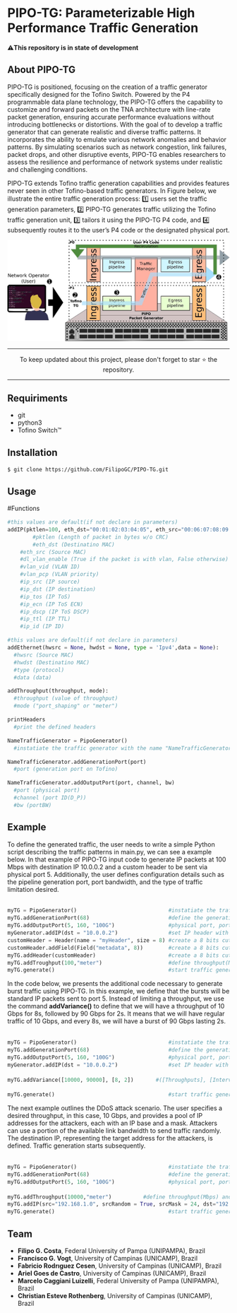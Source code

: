 # PIPO-TG: Parameterizable High Performance Traffic Generation
⚠️**This repository is in state of development**

## About PIPO-TG
PIPO-TG is positioned, focusing on the creation of a traffic generator specifically designed for the Tofino Switch. Powered by the P4 programmable data plane technology, the PIPO-TG offers the capability to customize and forward packets on the TNA architecture with line-rate packet generation, ensuring accurate performance evaluations without introducing bottlenecks or distortions. With the goal of to develop a traffic generator that can generate realistic and diverse traffic patterns. It incorporates the ability to emulate various network anomalies and behavior patterns. By simulating scenarios such as network congestion, link failures, packet drops, and other disruptive events, PIPO-TG enables researchers to assess the resilience and performance of network systems under realistic and challenging conditions.

PIPO-TG extends Tofino traffic generation capabilities and provides features never seen in other Tofino-based traffic generators. In Figure below, we illustrate the entire traffic generation process: 1️⃣ users set the traffic generation parameters, 2️⃣ PIPO-TG generates traffic utilizing the Tofino traffic generation unit, 3️⃣ tailors it using the PIPO-TG P4 code, and 4️⃣ subsequently routes it to the user’s P4 code or the designated physical port.

![Alt text](https://github.com/FilipoGC/PIPO-TG/blob/main/images/tg_mod.jpg)

___
<p align="center">
  To keep updated about this project, please don't forget to star ⭐️ the repository.
</p>

___
## Requiriments

- git
- python3
- Tofino Switch™

## Installation
```terminal
$ git clone https://github.com/FilipoGC/PIPO-TG.git
```
## Usage
#Functions
```python
#this values are default(if not declare in parameters)
addIP(pktlen=100, eth_dst="00:01:02:03:04:05", eth_src="00:06:07:08:09:0a", dl_vlan_enable=False, vlan_vid=0, vlan_pcp=0, dl_vlan_cfi=0, ip_src="192.168.0.1", ip_dst="192.168.0.2", ip_tos=0, ip_ecn=None, ip_dscp=None, ip_ttl=64, ip_id=0x0001, ip_ihl=None, ip_options=False, ip_proto=0)
        #pktlen (Length of packet in bytes w/o CRC)
        #eth_dst (Destinatino MAC)
	#eth_src (Source MAC)
	#dl_vlan_enable (True if the packet is with vlan, False otherwise)
	#vlan_vid (VLAN ID)
	#vlan_pcp (VLAN priority)
	#ip_src (IP source)
	#ip_dst (IP destination)
	#ip_tos (IP ToS)
	#ip_ecn (IP ToS ECN)
	#ip_dscp (IP ToS DSCP)
	#ip_ttl (IP TTL)
	#ip_id (IP ID)
```

```python
#this values are default(if not declare in parameters)
addEthernet(hwsrc = None, hwdst = None, type = 'Ipv4',data = None):
  #hwsrc (Source MAC)
  #hwdst (Destinatino MAC)
  #type (protocol)
  #data (data)
```

```python
addThroughput(throughput, mode):
  #throughput (value of throughput)
  #mode ("port_shaping" or "meter")
```

```python
printHeaders
  #print the defined headers
```

```python
NameTrafficGenerator = PipoGenerator()
  #instatiate the traffic generator with the name "NameTrafficGenerator"
```
```python
NameTrafficGenerator.addGenerationPort(port)
  #port (generation port on Tofino)
```

```python
NameTrafficGenerator.addOutputPort(port, channel, bw)
  #port (physical port)
  #channel (port ID(D_P))
  #bw (portBW)
```
## Example
To define the generated traffic, the user needs to write a simple Python script describing the traffic patterns in main.py, we can see a example below.
In that example of PIPO-TG input code to generate IP packets at 100 Mbps with destination IP 10.0.0.2 and a custom header to be sent via physical port 5. Additionally, the user defines configuration details such as the pipeline generation port, port bandwidth, and the type of traffic limitation desired.

```python

myTG = PipoGenerator()                             #instatiate the traffic generator
myTG.addGenerationPort(68)                         #define the generation port
myTG.addOutputPort(5, 160, "100G")                 #physical port, port ID(D_P), portBW
myGenerator.addIP(dst = "10.0.0.2")                #set IP header with destination address
customHeader = Header(name = "myHeader", size = 8) #create a 8 bits cutom header part 1
customHeader.addField(Field("metadata", 8))        #create a 8 bits cutom header part 1
myTG.addHeader(customHeader)                       #create a 8 bits cutom header part 3
myTG.addTroughput(100,"meter")                     #define throughput(Mbps) and the type(port_shaping or meter)
myTG.generate()                                    #start traffic generation

```

In the code below, we presents the additional code necessary to generate burst traffic using PIPO-TG. In this example, we define that the bursts will be standard IP packets sent to port 5. Instead of limiting a throughput, we use the command **addVariance()** to define that we will have a throughput of 10 Gbps for 8s, followed by 90 Gbps for 2s. It means that we will have regular traffic of 10 Gbps, and every 8s, we will have a burst of 90 Gbps lasting 2s.

```python

myTG = PipoGenerator()                             #instatiate the traffic generator
myTG.addGenerationPort(68)                         #define the generation port
myTG.addOutputPort(5, 160, "100G")                 #physical port, port ID(D_P), portBW
myGenerator.addIP(dst = "10.0.0.2")                #set IP header with destination address

myTG.addVariance([10000, 90000], [8, 2])	   #([Throughputs], [Intervals])

myTG.generate()                                    #start traffic generation
```
The next example outlines the DDoS attack scenario. The user specifies a desired throughput, in this case, 10 Gbps, and provides a pool of IP addresses for the attackers, each with an IP base and a mask. Attackers can use a portion of the available link bandwidth to send traffic randomly. The destination IP, representing the target address for the attackers, is defined. Traffic generation starts subsequently.

```python

myTG = PipoGenerator()                             #instatiate the traffic generator
myTG.addGenerationPort(68)                         #define the generation port
myTG.addOutputPort(5, 160, "100G")                 #physical port, port ID(D_P), portBW

myTG.addThroughput(10000,"meter")		   #define throughput(Mbps) and the type(port_shaping or meter)
myTG.addIP(src="192.168.1.0", srcRandom = True, srcMask = 24, dst="192.168.2.2")
myTG.generate()                                    #start traffic generation
```

## Team

- **Filipo G. Costa**, Federal University of Pampa (UNIPAMPA), Brazil
- **Francisco G. Vogt**, University of Campinas (UNICAMP), Brazil
- **Fabricio Rodrıguez Cesen**, University of Campinas (UNICAMP), Brazil
- **Ariel Goes de Castro**, University of Campinas (UNICAMP), Brazil
- **Marcelo Caggiani Luizelli**, Federal University of Pampa (UNIPAMPA), Brazil 
- **Christian Esteve Rothenberg**, University of Campinas (UNICAMP), Brazil

